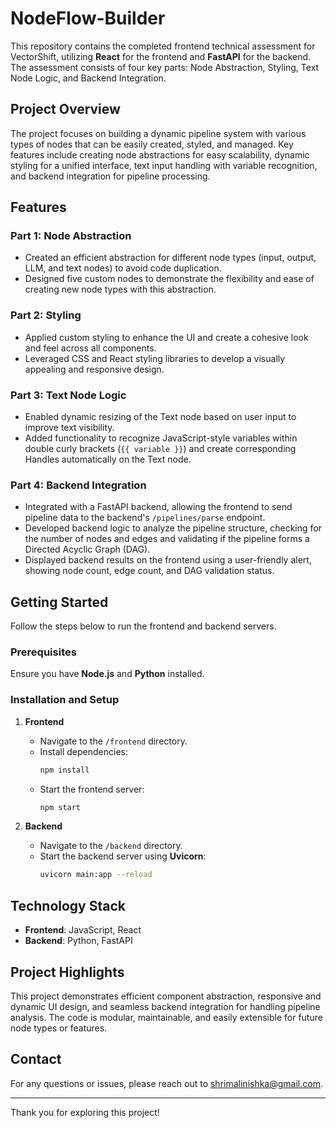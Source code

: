# NodeFlow-Builder

This repository contains the completed frontend technical assessment for VectorShift, utilizing **React** for the frontend and **FastAPI** for the backend. The assessment consists of four key parts: Node Abstraction, Styling, Text Node Logic, and Backend Integration. 

## Project Overview

The project focuses on building a dynamic pipeline system with various types of nodes that can be easily created, styled, and managed. Key features include creating node abstractions for easy scalability, dynamic styling for a unified interface, text input handling with variable recognition, and backend integration for pipeline processing.

## Features

### Part 1: Node Abstraction
- Created an efficient abstraction for different node types (input, output, LLM, and text nodes) to avoid code duplication.
- Designed five custom nodes to demonstrate the flexibility and ease of creating new node types with this abstraction.

### Part 2: Styling
- Applied custom styling to enhance the UI and create a cohesive look and feel across all components.
- Leveraged CSS and React styling libraries to develop a visually appealing and responsive design.

### Part 3: Text Node Logic
- Enabled dynamic resizing of the Text node based on user input to improve text visibility.
- Added functionality to recognize JavaScript-style variables within double curly brackets (`{{ variable }}`) and create corresponding Handles automatically on the Text node.

### Part 4: Backend Integration
- Integrated with a FastAPI backend, allowing the frontend to send pipeline data to the backend's `/pipelines/parse` endpoint.
- Developed backend logic to analyze the pipeline structure, checking for the number of nodes and edges and validating if the pipeline forms a Directed Acyclic Graph (DAG).
- Displayed backend results on the frontend using a user-friendly alert, showing node count, edge count, and DAG validation status.

## Getting Started

Follow the steps below to run the frontend and backend servers.

### Prerequisites
Ensure you have **Node.js** and **Python** installed.

### Installation and Setup

1. **Frontend**
   - Navigate to the `/frontend` directory.
   - Install dependencies:
     ```bash
     npm install
     ```
   - Start the frontend server:
     ```bash
     npm start
     ```

2. **Backend**
   - Navigate to the `/backend` directory.
   - Start the backend server using **Uvicorn**:
     ```bash
     uvicorn main:app --reload
     ```

## Technology Stack
- **Frontend**: JavaScript, React
- **Backend**: Python, FastAPI

## Project Highlights
This project demonstrates efficient component abstraction, responsive and dynamic UI design, and seamless backend integration for handling pipeline analysis. The code is modular, maintainable, and easily extensible for future node types or features.

## Contact
For any questions or issues, please reach out to [shrimalinishka@gmail.com](mailto:shrimalinishka@gmail.com).

---

Thank you for exploring this project!
